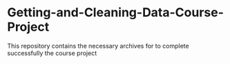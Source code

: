# Getting-and-Cleaning-Data-Course-Project
This repository contains the necessary archives for to complete successfully the course project

